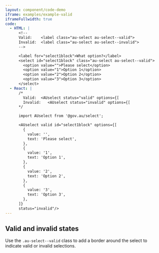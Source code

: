 ```yaml
---
layout: component/code-demo
iframe: examples/example-valid
iframeFullwidth: true
code:
  - HTML: |
      <!--
      Valid:    <label class="au-select au-select--valid">
      Invalid:  <label class="au-select au-select--invalid">
      -->

      <label for="select1block">What option?</label>
      <select id="select1block" class="au-select au-select--valid">
        <option value="">Please select</option>
        <option value="1">Option 1</option>
        <option value="2">Option 2</option>
        <option value="3">Option 3</option>
      </select>
  - React: |
      /*
        Valid:  <AUselect status="valid" options={[
        Invalid:   <AUselect status="invalid" options={[
      */

      import AUselect from '@gov.au/select';

      <AUselect valid id="select1block" options={[
        {
          value: '',
          text: 'Please select',
        },
        {
          value: '1',
          text: 'Option 1',
        },
        {
          value: '2',
          text: 'Option 2',
        },
        {
          value: '3',
          text: 'Option 3',
        },
      ]}
      status="invalid"/>
---
```

## Valid and invalid states

Use the `.au-select--valid` class to add a  border around the select to indicate valid or invalid selections.
